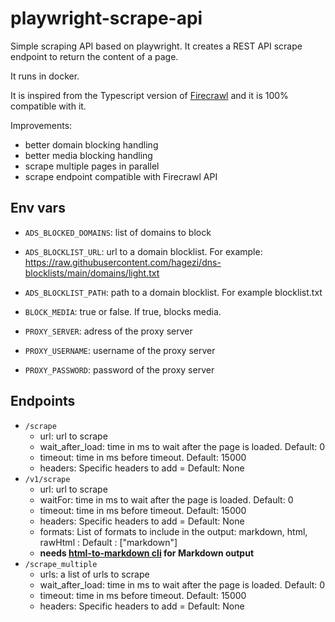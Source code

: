 # playwright-scrape-api

Simple scraping API based on playwright.
It creates a REST API scrape endpoint to return the content of a page.

It runs in docker.

It is inspired from the Typescript version of [Firecrawl](https://github.com/mendableai/firecrawl/tree/main/apps/playwright-service-ts) and it is 100% compatible with it.

Improvements:
* better domain blocking handling
* better media blocking handling
* scrape multiple pages in parallel
* scrape endpoint compatible with Firecrawl API

## Env vars
* `ADS_BLOCKED_DOMAINS`: list of domains to block
* `ADS_BLOCKLIST_URL`: url to a domain blocklist. For example: https://raw.githubusercontent.com/hagezi/dns-blocklists/main/domains/light.txt
* `ADS_BLOCKLIST_PATH`: path to a domain blocklist. For example blocklist.txt
* `BLOCK_MEDIA`: true or false. If true, blocks media.

* `PROXY_SERVER`: adress of the proxy server
* `PROXY_USERNAME`: username of the proxy server
* `PROXY_PASSWORD`: password of the proxy server

## Endpoints
* `/scrape`
  - url: url to scrape
  - wait_after_load: time in ms to wait after the page is loaded. Default: 0
  - timeout: time in ms before timeout. Default: 15000
  - headers: Specific headers to add = Default: None
* `/v1/scrape`
  - url: url to scrape
  - waitFor: time in ms to wait after the page is loaded. Default: 0
  - timeout: time in ms before timeout. Default: 15000
  - headers: Specific headers to add = Default: None
  - formats: List of formats to include in the output: markdown, html, rawHtml : Default : ["markdown"]
  - **needs [html-to-markdown cli](https://github.com/JohannesKaufmann/html-to-markdown) for Markdown output**
* `/scrape_multiple`
  - urls: a list of urls to scrape
  - wait_after_load: time in ms to wait after the page is loaded. Default: 0
  - timeout: time in ms before timeout. Default: 15000
  - headers: Specific headers to add = Default: None
 
